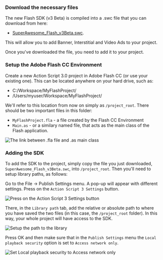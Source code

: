 ### Download the necessary files

The new Flash SDK (v3 Beta) is compiled into a .swc file that you can download from here:
* [SuperAwesome_Flash_v3Beta.swc](https://github.com/SuperAwesomeLTD/sa-flash-sdk/blob/v3_beta/bin/SuperAwesome_Flash_v3Beta.swc?raw=true).

This will allow you to add Banner, Interstitial and Video Ads to your project.

Once you've downloaded the file, you need to add it to your project.

### Setup the Adobe Flash CC Environment

Create a new Action Script 3.0 project in Adobe Flash CC (or use your existing one). This can be located anywhere on your hard drive, such as:

  * C:/Workspace/MyFlashProject/
  * /Users/myuser/Workspace/MyFlashProject/

We'll refer to this location from now on simply as `/project_root`. There should be two important files in this folder:
  * `MyFlashProject.fla` - a file created by the Flash CC Environment
  * `Main.as` - or a similary named file, that acts as the main class of the Flash application.

![](img/flash_main.png "The link between .fla file and .as main class")

### Adding the SDK

To add the SDK to the project, simply copy the file you just downloaded, `SuperAwesome_Flash_v3Beta.swc`, into `/project_root`. 
Then you'll need to setup library paths, as follows:

Go to the File -> Publish Settings menu. A pop-up will appear with different settings. Press on the `Action Script 3 Settings` button.

![](img/flash_settings_1.png "Press on the Action Script 3 Settings button")

There, in the `Library path` tab, add the relative or absolute path to where you have saved the two files (in this case, the `/project_root` folder). In this way, your whole project will have access to the SDK.

![](img/flash_settings_2.png "Setup the path to the library")

Press OK and then make sure that in the `Publish Settings` menu the `Local playback security` option is set to `Access network only`.

![](img/flash_settings_3.png "Set Local playback security to Access network only")


